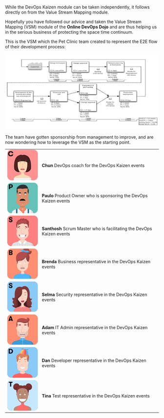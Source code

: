While the DevOps Kaizen module can be taken independently, it follows directly
on from the Value Stream Mapping module.

Hopefully you have followed our advice and taken the Value Stream Mapping (VSM)
module of the **Online DevOps Dojo** and are thus helping us in the serious
business of protecting the space time continuum.

This is the VSM which the Pet Clinic team created to represent the E2E flow of
their development process:

![](../../assets/online-devops-dojo/devops-kaizen/valuestreammap.png)

The team have gotten sponsorship from management to improve, and are now
wondering how to leverage the VSM as the starting point.

|   |   |
|---|---|
|![Chun](../../assets/online-devops-dojo/devops-kaizen/chun.png)|**Chun** DevOps coach for the DevOps Kaizen events |
|![Paulo](../../assets/online-devops-dojo/devops-kaizen/paulo.png)|**Paulo** Product Owner who is sponsoring the DevOps Kaizen events |
|![Santhosh](../../assets/online-devops-dojo/devops-kaizen/santhosh.png)|**Santhosh** Scrum Master who is facilitating the DevOps Kaizen events |
|![Brenda](../../assets/online-devops-dojo/devops-kaizen/brenda.png)|**Brenda** Business representative in the DevOps Kaizen events |
|![Selma](../../assets/online-devops-dojo/devops-kaizen/selma.png)|**Selma** Security representative in the DevOps Kaizen events |
|![Adam](../../assets/online-devops-dojo/devops-kaizen/adam.png)|**Adam** IT Admin representative in the DevOps Kaizen events |
|![Dan](../../assets/online-devops-dojo/devops-kaizen/dan.png)|**Dan** Developer representative in the DevOps Kaizen events |
|![Tina](../../assets/online-devops-dojo/devops-kaizen/tina.png)|**Tina** Test representative in the DevOps Kaizen events |
